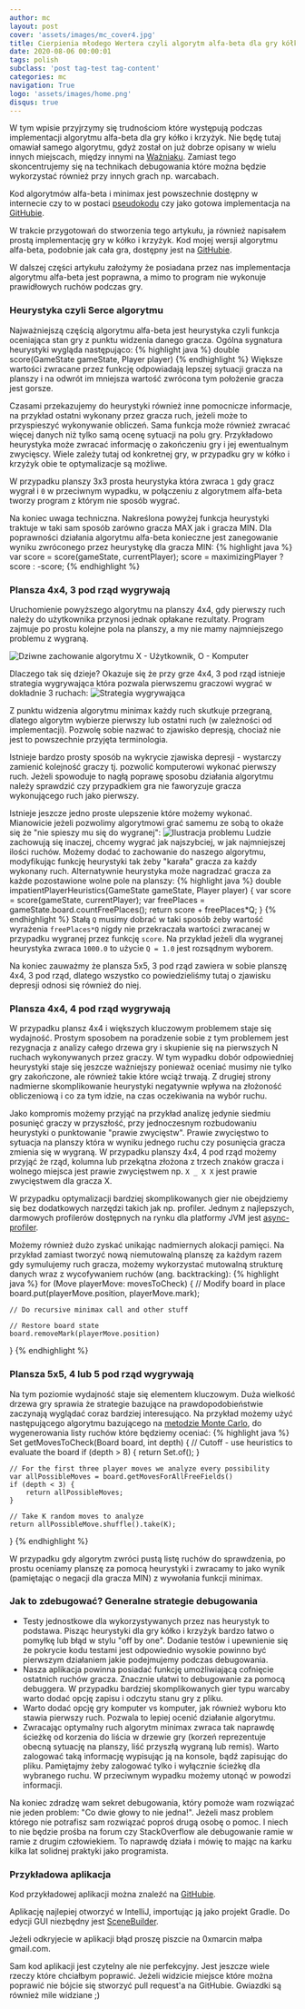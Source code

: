 ```yaml
---
author: mc
layout: post
cover: 'assets/images/mc_cover4.jpg'
title: Cierpienia młodego Wertera czyli algorytm alfa-beta dla gry kółko i krzyżyk
date: 2020-08-06 00:00:01
tags: polish
subclass: 'post tag-test tag-content'
categories: mc
navigation: True
logo: 'assets/images/home.png'
disqus: true
---
```


W tym wpisie przyjrzymy się trudnościom które występują podczas
implementacji algorytmu alfa-beta dla gry kółko i krzyżyk.
Nie będę tutaj omawiał samego algorytmu, gdyż został on już dobrze
opisany w wielu innych miejscach, między innymi na
[Ważniaku](http://wazniak.mimuw.edu.pl/index.php?title=Sztuczna_inteligencja/SI_Modu%C5%82_8_-_Gry_dwuosobowe).
Zamiast tego skoncentrujemy się na technikach debugowania które można
będzie wykorzystać również przy innych grach np. warcabach.

Kod algorytmów alfa-beta i minimax jest powszechnie dostępny
w internecie czy to w postaci 
[pseudokodu](https://en.wikipedia.org/wiki/Alpha–beta_pruning#Pseudocode)
czy jako gotowa implementacja na [GitHubie](https://github.com/search?l=Java&q=alpha+beta+tictactoe&type=Repositories).

W trakcie przygotowań do stworzenia tego artykułu, ja również napisałem 
prostą implementację gry w kółko i krzyżyk. 
Kod mojej wersji algorytmu alfa-beta, podobnie jak cała gra, dostępny jest na 
[GitHubie](https://github.com/marcin-chwedczuk/xox/blob/master/src/main/java/pl/marcinchwedczuk/xox/game/AlphaBetaAlgo.java).

W dalszej części artykułu założymy że posiadana przez nas 
implementacja algorytmu alfa-beta jest poprawna, 
a mimo to program nie wykonuje prawidłowych ruchów podczas gry.

### Heurystyka czyli Serce algorytmu

Najważniejszą częścią algorytmu alfa-beta jest heurystyka czyli
funkcja oceniająca stan gry z punktu widzenia danego gracza.
Ogólna sygnatura heurystyki wygląda następująco:
{% highlight java %}
double score(GameState gameState, Player player)
{% endhighlight %}
Większe wartości zwracane przez funkcję odpowiadają lepszej
sytuacji gracza na planszy i na odwrót im mniejsza wartość
zwrócona tym położenie gracza jest gorsze.

Czasami przekazujemy do heurystyki również
inne pomocnicze informacje,
na przykład ostatni wykonany przez gracza ruch, jeżeli może to
przyspieszyć wykonywanie obliczeń.
Sama funkcja może również zwracać więcej danych niż tylko samą ocenę sytuacji na polu gry.
Przykładowo heurystyka może zwracać informację o zakończeniu gry i jej ewentualnym zwycięscy.
Wiele zależy tutaj od konkretnej gry, w przypadku gry w kółko i krzyżyk
obie te optymalizacje są możliwe.

W przypadku planszy 3x3 prosta heurystyka która zwraca `1` gdy gracz
wygrał i `0` w przeciwnym wypadku, w połączeniu z algorytmem alfa-beta
tworzy program z którym nie sposób wygrać.

Na koniec uwaga techniczna. Nakreślona powyżej funkcja heurystyki
traktuje w taki sam sposób zarówno gracza MAX
jak i gracza MIN. Dla poprawności działania algorytmu alfa-beta
konieczne jest zanegowanie wyniku zwróconego przez heurystykę dla
gracza MIN:
{% highlight java %}
var score = score(gameState, currentPlayer);
score = maximizingPlayer ? score : -score;
{% endhighlight %}

### Plansza 4x4, 3 pod rząd wygrywają

Uruchomienie powyższego algorytmu na planszy 4x4, gdy pierwszy ruch
należy do użytkownika przynosi jednak opłakane rezultaty.
Program zajmuje po prostu kolejne pola na planszy, a my nie mamy
najmniejszego problemu z wygraną.

![Dziwne zachowanie algorytmu](assets/images/2020-08-05/game1.png)
X - Użytkownik, O - Komputer

Dlaczego tak się dzieje? Okazuje się że przy grze 4x4, 3 pod rząd
istnieje strategia wygrywająca która pozwala pierwszemu graczowi
wygrać w dokładnie 3 ruchach:
![Strategia wygrywająca](assets/images/2020-08-05/str1.svg)

Z punktu widzenia algorytmu minimax każdy ruch skutkuje przegraną,
dlatego algorytm wybierze pierwszy lub ostatni ruch 
(w zależności od implementacji).
Pozwolę sobie nazwać to zjawisko depresją,
chociaż nie jest to powszechnie przyjęta terminologia.

Istnieje bardzo prosty sposób na wykrycie zjawiska depresji -
wystarczy zamienić kolejność graczy tj. pozwolić komputerowi wykonać
pierwszy ruch. Jeżeli spowoduje to nagłą poprawę sposobu działania algorytmu
należy sprawdzić czy przypadkiem gra nie faworyzuje gracza wykonującego
ruch jako pierwszy.

Istnieje jeszcze jedno proste ulepszenie które możemy wykonać.
Mianowicie jeżeli pozwolimy algorytmowi grać samemu ze sobą to
okaże się że "nie spieszy mu się do wygranej":
![Ilustracja problemu](assets/images/2020-08-05/str2.svg)
Ludzie zachowują się inaczej, chcemy wygrać jak najszybciej,
w jak najmniejszej ilości ruchów.
Możemy dodać to zachowanie do naszego algorytmu, modyfikując
funkcję heurystyki tak żeby "karała" gracza za każdy wykonany ruch.
Alternatywnie heurystyka może nagradzać gracza za każde 
pozostawione wolne pole na planszy:
{% highlight java %}
double impatientPlayerHeuristics(GameState gameState, Player player) {
    var score = score(gameState, currentPlayer);
    var freePlaces = gameState.board.countFreePlaces();
    return score + freePlaces*Q;
}
{% endhighlight %}
Stałą `Q` musimy dobrać w taki sposób żeby wartość 
wyrażenia `freePlaces*Q` nigdy
nie przekraczała wartości zwracanej w przypadku wygranej przez 
funkcję `score`.
Na przykład jeżeli dla wygranej heurystyka zwraca `1000.0` to użycie
`Q = 1.0` jest rozsądnym wyborem.

Na koniec zauważmy że plansza 5x5, 3 pod rząd zawiera w sobie
planszę 4x4, 3 pod rząd, dlatego wszystko co powiedzieliśmy tutaj
o zjawisku depresji odnosi się również do niej.

### Plansza 4x4, 4 pod rząd wygrywają

W przypadku plansz 4x4 i większych kluczowym problemem staje się wydajność.
Prostym sposobem na poradzenie sobie z tym problemem jest rezygnacja z
analizy całego drzewa gry i skupienie się na pierwszych N ruchach 
wykonywanych przez graczy.
W tym wypadku dobór odpowiedniej heurystyki staje się jeszcze ważniejszy
ponieważ
oceniać musimy nie tylko gry zakończone, ale również takie
które wciąż trwają.
Z drugiej strony nadmierne skomplikowanie heurystyki negatywnie wpływa 
na złożoność obliczeniową i co za tym idzie, na czas oczekiwania na wybór ruchu.

Jako kompromis możemy przyjąć na przykład analizę jedynie siedmiu
posunięć graczy w przyszłość, przy jednoczesnym rozbudowaniu heurystyki
o punktowanie "prawie zwycięstw". Prawie zwycięstwo to sytuacja na
planszy która w wyniku jednego ruchu czy posunięcia gracza zmienia się
w wygraną. W przypadku planszy 4x4, 4 pod rząd możemy przyjąć
że rząd, kolumna lub przekątna złożona z trzech znaków gracza i wolnego
miejsca jest prawie zwycięstwem np. `X _ X X` jest prawie zwycięstwem
dla gracza X.

W przypadku optymalizacji bardziej skomplikowanych gier nie obejdziemy się
bez dodatkowych narzędzi takich jak np. profiler.
Jednym z najlepszych, darmowych profilerów dostępnych na rynku dla platformy JVM
jest [async-profiler](https://github.com/jvm-profiling-tools/async-profiler).

Możemy również dużo zyskać unikając nadmiernych alokacji pamięci.
Na przykład zamiast tworzyć nową niemutowalną planszę za każdym razem gdy 
symulujemy ruch gracza, możemy wykorzystać mutowalną strukturę danych
wraz z wycofywaniem ruchów (ang. backtracking):
{% highlight java %}
for (Move playerMove: movesToCheck) {
    // Modify board in place
    board.put(playerMove.position, playerMove.mark);

    // Do recursive minimax call and other stuff

    // Restore board state
    board.removeMark(playerMove.position)
}
{% endhighlight %}

### Plansza 5x5, 4 lub 5 pod rząd wygrywają

Na tym poziomie wydajność staje się elementem kluczowym.
Duża wielkość drzewa gry sprawia że strategie
bazujące na prawdopodobieństwie zaczynają wyglądać 
coraz bardziej interesująco.
Na przykład możemy użyć następującego algorytmu bazującego
na [metodzie Monte Carlo](https://pl.wikipedia.org/wiki/Metoda_Monte_Carlo),
do wygenerowania listy ruchów które będziemy oceniać:
{% highlight java %}
Set<Moves> getMovesToCheck(Board board, int depth) {
    // Cutoff - use heuristics to evaluate the board
    if (depth > 8) {
        return Set.of();
    }

    // For the first three player moves we analyze every possibility
    var allPossibleMoves = board.getMovesForAllFreeFields()
    if (depth < 3) {
        return allPossibleMoves;
    }

    // Take K random moves to analyze
    return allPossibleMove.shuffle().take(K);

}
{% endhighlight %}

W przypadku gdy algorytm zwróci pustą listę ruchów do sprawdzenia,
po prostu oceniamy planszę za pomocą heurystyki i zwracamy to jako
wynik (pamiętając o negacji dla gracza MIN) z wywołania funkcji minimax.

### Jak to zdebugować? Generalne strategie debugowania

* Testy jednostkowe dla wykorzystywanych przez nas heurystyk to podstawa.
 Pisząc heurystyki dla gry kółko i krzyżyk bardzo łatwo o pomyłkę
 lub błąd w stylu "off by one". Dodanie testów i upewnienie się
 że pokrycie kodu testami jest odpowiednio wysokie powinno być
 pierwszym działaniem jakie podejmujemy podczas debugowania.
* Nasza aplikacja powinna posiadać funkcję umożliwiającą cofnięcie
 ostatnich ruchów gracza. Znacznie ułatwi to debugowanie za pomocą
 debuggera. W przypadku bardziej skomplikowanych gier typu warcaby
 warto dodać opcję zapisu i odczytu stanu gry z pliku.
* Warto dodać opcję gry komputer vs komputer, jak również wyboru
 kto stawia pierwszy ruch. Pozwala to lepiej ocenić działanie algorytmu.
* Zwracając optymalny ruch algorytm minimax zwraca tak naprawdę
 ścieżkę od korzenia do liścia w drzewie gry (korzeń reprezentuje
 obecną sytuację na planszy, liść przyszłą wygraną lub remis).
 Warto zalogować taką informację wypisując ją na konsole, bądź 
 zapisując do pliku. Pamiętajmy żeby zalogować tylko i wyłącznie
 ścieżkę dla wybranego ruchu. W przeciwnym wypadku możemy utonąć w
 powodzi informacji.

Na koniec zdradzę wam sekret debugowania, który pomoże wam rozwiązać
nie jeden problem: "Co dwie głowy to nie jedna!".
Jeżeli masz problem którego nie potrafisz sam rozwiązać poproś
drugą osobę o pomoc. I niech to nie będzie prośba na forum 
czy StackOverflow ale debugowanie ramie w ramie z drugim człowiekiem.
To naprawdę działa i mówię to mając na karku kilka lat solidnej
praktyki jako programista.

### Przykładowa aplikacja

Kod przykładowej aplikacji można znaleźć na 
[GitHubie](https://github.com/marcin-chwedczuk/xox/).

Aplikację najlepiej otworzyć w IntelliJ, importując ją 
jako projekt Gradle. Do edycji GUI niezbędny jest
[SceneBuilder](https://gluonhq.com/products/scene-builder/).

Jeżeli odkryjecie w aplikacji błąd proszę piszcie na 0xmarcin małpa gmail.com.

Sam kod aplikacji jest czytelny ale nie perfekcyjny. Jest jeszcze wiele
rzeczy które chciałbym poprawić. Jeżeli widzicie miejsce które
można poprawić nie bójcie się stworzyć pull request'a na GitHubie.
Gwiazdki są również mile widziane ;)
